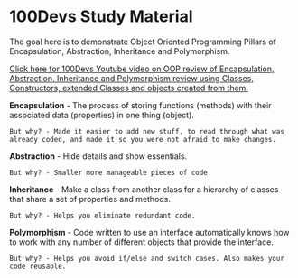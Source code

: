 
# 100Devs Study Material
The goal here is to demonstrate Object Oriented Programming Pillars of Encapsulation, Abstraction, Inheritance and Polymorphism.

<a target="_blank" href="https://www.youtube.com/watch?v=yEhs4XtuAgA&ab_channel=LeonNoel" >Click here for 100Devs Youtube video on OOP review of Encapsulation, Abstraction, Inheritance and Polymorphism review using Classes, Constructors, extended Classes and objects created from them.</a>


**Encapsulation** - The process of storing functions (methods) with their associated data (properties) in one thing (object).


    But why? - Made it easier to add new stuff, to read through what was already coded, and made it so you were not afraid to make changes.


**Abstraction** - Hide details and show essentials.


    But why? - Smaller more manageable pieces of code


**Inheritance** - Make a class from another class for a hierarchy of classes that share a set of properties and methods.


    But why? - Helps you eliminate redundant code.


**Polymorphism** - Code written to use an interface automatically knows how to work with any number of different objects that provide the interface.


    But why? - Helps you avoid if/else and switch cases. Also makes your code reusable.